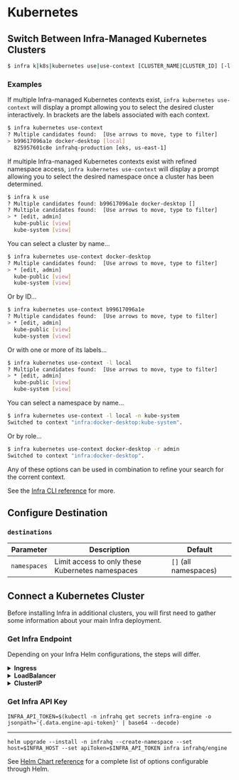 # Kubernetes

## Switch Between Infra-Managed Kubernetes Clusters

```bash
$ infra k|k8s|kubernetes use|use-context [CLUSTER_NAME|CLUSTER_ID] [-l CLUSTER_LABEL[,CLUSTER_LABEL]...] [-n NAMESPACE] [-r ROLE]
```

### Examples

If multiple Infra-managed Kubernetes contexts exist, `infra kubernetes use-context` will display a prompt allowing you to select the desired cluster interactively. In brackets are the labels associated with each context.

```bash
$ infra kubernetes use-context
? Multiple candidates found:  [Use arrows to move, type to filter]
> b99617096a1e docker-desktop [local]
  825957601c8e infrahq-production [eks, us-east-1]
```

If multiple Infra-managed Kubernetes contexts exist with refined namespace access, `infra kubernetes use-context` will display a prompt allowing you to select the desired namespace once a cluster has been determined.

```bash
$ infra k use
? Multiple candidates found: b99617096a1e docker-desktop []
? Multiple candidates found:  [Use arrows to move, type to filter]
> * [edit, admin]
  kube-public [view]
  kube-system [view]
```

You can select a cluster by name...

```bash
$ infra kubernetes use-context docker-desktop
? Multiple candidates found:  [Use arrows to move, type to filter]
> * [edit, admin]
  kube-public [view]
  kube-system [view]
```

Or by ID...

```bash
$ infra kubernetes use-context b99617096a1e
? Multiple candidates found:  [Use arrows to move, type to filter]
> * [edit, admin]
  kube-public [view]
  kube-system [view]
```

Or with one or more of its labels...

```bash
$ infra kubernetes use-context -l local
? Multiple candidates found:  [Use arrows to move, type to filter]
> * [edit, admin]
  kube-public [view]
  kube-system [view]
```

You can select a namespace by name...

```bash
$ infra kubernetes use-context -l local -n kube-system
Switched to context "infra:docker-desktop:kube-system".
```

Or by role...

```bash
$ infra kubernetes use-context docker-desktop -r admin
Switched to context "infra:docker-desktop".
```

Any of these options can be used in combination to refine your search for the corrent context.


See the [Infra CLI reference](./docs/cli.md) for more.

## Configure Destination

### `destinations`

| Parameter      | Description                                      | Default               |
|----------------|--------------------------------------------------|-----------------------|
| `namespaces`   | Limit access to only these Kubernetes namespaces | `[]` (all namespaces) |

## Connect a Kubernetes Cluster

Before installing Infra in additional clusters, you will first need to gather some information about your main Infra deployment.

### Get Infra Endpoint

Depending on your Infra Helm configurations, the steps will differ.

<details>
  <summary><strong>Ingress</strong></summary>

  ```
  INFRA_HOST=$(kubectl -n infrahq get ingress -l infrahq.com/component=infra -o jsonpath="{.items[].status.loadBalancer.ingress[*]['ip', 'hostname']}")
  ```
</details>

<details>
  <summary><strong>LoadBalancer</strong></summary>

  Note: It may take a few minutes for the LoadBalancer endpoint to be assigned. You can watch the status of the service with:

  ```
  kubectl -n infrahq get services -l infrahq.com/component=infra -w
  ```

  ```
  INFRA_HOST=$(kubectl -n infrahq get services -l infrahq.com/component=infra -o jsonpath="{.items[].status.loadBalancer.ingress[*]['ip', 'hostname']}")
  ```
</details>

<details>
  <summary><strong>ClusterIP</strong></summary>

  ```
  CONTAINER_PORT=$(kubectl -n infrahq get services -l infrahq.com/component=infra -o jsonpath="{.items[].spec.ports[0].port}")
  kubectl -n infrahq port-forward service infra 8080:$CONTAINER_PORT &
  INFRA_HOST='localhost:8080'
  ```
</details>

### Get Infra API Key

```
INFRA_API_TOKEN=$(kubectl -n infrahq get secrets infra-engine -o jsonpath='{.data.engine-api-token}' | base64 --decode)
```

---

```
helm upgrade --install -n infrahq --create-namespace --set host=$INFRA_HOST --set apiToken=$INFRA_API_TOKEN infra infrahq/engine
```

See [Helm Chart reference](./helm.md) for a complete list of options configurable through Helm.

